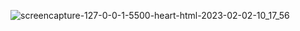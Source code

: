![screencapture-127-0-0-1-5500-heart-html-2023-02-02-10_17_56](https://user-images.githubusercontent.com/121230565/216234341-d109b579-ab63-4d1a-b15f-1c391131563e.png)
